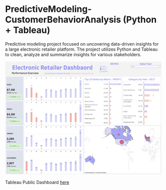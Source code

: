 # PredictiveModeling-CustomerBehaviorAnalysis (Python + Tableau)
Predictive modeling project focused on uncovering data-driven insights for a large electronic retailer platform. The project utilizes Python and Tableau to clean, analyze and summarize insights for various stakeholders. 

![image alt](TableauDashboard.png)

Tableau Public Dashboard [here](https://public.tableau.com/app/profile/zivko.danicic/viz/RetailerTableau/Dashboard1)
